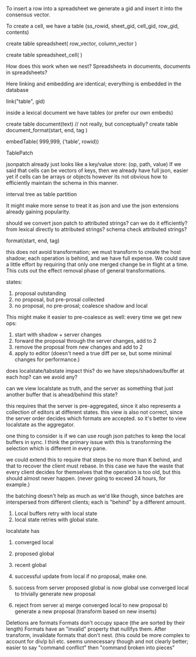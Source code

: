

To insert a row into a spreadsheet we generate a gid and insert it into the consensus vector. 

To create a cell, we have a table 
(ss_rowid, sheet_gid, cell_gid, row_gid, contents)

create table spreadsheet( row_vector, column_vector )

create table spreadsheet_cell( )


How does this work when we nest? Spreadsheets in documents, documents in spreadsheets?

Here linking and embedding are identical; everything is embedded in the database

link("table", gid)

inside a lexical document we have tables (or prefer our own embeds)

create table document(text)
// not really, but conceptually?
create table document_format(start, end, tag )

embedTable( 999,999, ('table', rowid))

TablePatch

jsonpatch already just looks like a key/value store: (op, path, value)
If we said that cells can be vectors of keys, then we already have full json, easier yet if cells can be arrays or objects
however its not obvious how to efficiently maintain the schema in this manner.

interval tree as table partition

It might make more sense to treat it as json and use the json extensions already gaining popularity.

should we convert json patch to attributed strings? can we do it efficiently? from lexical directly to attributed strings? schema check attributed strings?

format(start, end, tag)

this does not avoid transformation; we must transform to create the host shadow; each operation is behind, and we have full expense. We could save a little effort by requiring that only one merged change be in flight at a time. This cuts out the effect removal phase of general transformations.

states:
1. proposal outstanding
2. no proposal, but pre-prosal collected
3. no proposal, no pre-prosal; coalesce shadow and local

This might make it easier to pre-coalesce as well: every time we get new ops:
1. start with shadow + server changes
2. forward the proposal through the server changes, add to 2
3. remove the proposal from new changes  and add to 2
4. apply to editor (doesn't need a true diff per se, but some minimal changes for performance.)

does localstate/tabstate impact this? do we have steps/shadows/buffer at each hop? can we avoid any?

can we view localstate as truth, and the server as something that just another buffer that is ahead/behind this state?

this requires that the server is pre-aggregated, since it also represents a collection of editors at different states.
this view is also not correct, since the server order decides which formats are accepted. so it's better to view localstate as the aggregator.

one thing to consider is if we can use rough json patches to keep the local buffers in sync. I think the primary issue with this is transforming the selection which is different in every pane.

we could extend this to require that steps be no more than K behind, and that to recover the client must rebase. In this case we have the waste that every client decides for themselves that the operation is too old, but this should almost never happen.
(never going to exceed 24 hours, for example.)

the batching doesn't help as much as we'd like though, since batches are interspersed from different clients; each is "behind" by a different amount.

1. Local buffers retry with local state
2. local state retries with global state.

localstate has 
1. converged local
2. proposed global
3. recent global

1. successful update from local
   if no proposal, make one. 

2. success from server
   proposed global is now global
   use converged local to trivially generate new proposal


3. reject from server
   a) merge converged local to new proposal
   b) generate a new proposal (transform based on new inserts)

Deletions are formats
Formats don't occupy space (the are sorted by their length)
Formats have an "invalid" property that nullifys them.
After transform, invalidate formats that don't nest. (this could be more complex to account for div/p b/i etc. seems unnecessary though and not clearly better; easier to say "command conflict" then "command broken into pieces"























